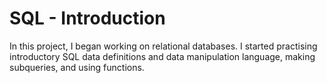 # SQL - Introduction

In this project, I began working on relational databases. I started practising introductory SQL data definitions and data manipulation language, making subqueries, and using functions.
